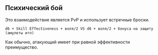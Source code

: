 ## Психический бой

Это взаимодействие является PvP и использует встречные броски.

    d6 + Skill Effectiveness + воля/2 VS d6 + воля/2 + бонуса на защиту (амулеты итп)

Как обычно, атакующий имеет при равной эффективности преимущество.